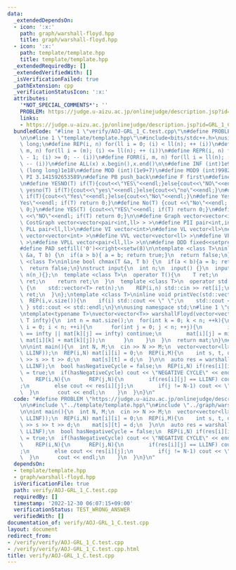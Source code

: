 ```yaml
---
data:
  _extendedDependsOn:
  - icon: ':x:'
    path: graph/warshall-floyd.hpp
    title: graph/warshall-floyd.hpp
  - icon: ':x:'
    path: template/template.hpp
    title: template/template.hpp
  _extendedRequiredBy: []
  _extendedVerifiedWith: []
  _isVerificationFailed: true
  _pathExtension: cpp
  _verificationStatusIcon: ':x:'
  attributes:
    '*NOT_SPECIAL_COMMENTS*': ''
    PROBLEM: https://judge.u-aizu.ac.jp/onlinejudge/description.jsp?id=GRL_1_C
    links:
    - https://judge.u-aizu.ac.jp/onlinejudge/description.jsp?id=GRL_1_C
  bundledCode: "#line 1 \"verify/AOJ-GRL_1_C.test.cpp\"\n#define PROBLEM \"https://judge.u-aizu.ac.jp/onlinejudge/description.jsp?id=GRL_1_C\"\
    \n\n#line 1 \"template/template.hpp\"\n#include<bits/stdc++.h>\nusing ll = long\
    \ long;\n#define REP(i, n) for(ll i = 0; (i) < ll(n); ++ (i))\n#define FOR(i,\
    \ m, n) for(ll i = (m); (i) <= ll(n); ++ (i))\n#define REPR(i, n) for(ll i = ll(n)\
    \ - 1; (i) >= 0; -- (i))\n#define FORR(i, m, n) for(ll i = ll(n); (i) >= ll(m);\
    \ -- (i))\n#define ALL(x) x.begin(),x.end()\n\n#define INF (int)1e9\n#define LLINF\
    \ (long long)1e18\n#define MOD (int)(1e9+7)\n#define MOD9 (int)998244353\n#define\
    \ PI 3.141592653589\n#define PB push_back\n#define F first\n#define S second\n\
    \n#define YESNO(T) if(T){cout<<\"YES\"<<endl;}else{cout<<\"NO\"<<endl;}\n#define\
    \ yesno(T) if(T){cout<<\"yes\"<<endl;}else{cout<<\"no\"<<endl;}\n#define YesNo(T)\
    \ if(T){cout<<\"Yes\"<<endl;}else{cout<<\"No\"<<endl;}\n#define Yes(T) {cout<<\"\
    Yes\"<<endl; if(T) return 0;}\n#define No(T) {cout <<\"No\"<<endl; if(T) return\
    \ 0;}\n#define YES(T) {cout<<\"YES\"<<endl; if(T) return 0;}\n#define NO(T) {cout\
    \ <<\"NO\"<<endl; if(T) return 0;}\n\n#define Graph vector<vector<int> >\n#define\
    \ CostGraph vector<vector<pair<int,ll> > >\n#define PII pair<int,int>\n#define\
    \ PLL pair<ll,ll>\n#define VI vector<int>\n#define VL vector<ll>\n#define VVI\
    \ vector<vector<int> >\n#define VVL vector<vector<ll> >\n#define VPII vector<pair<int,int>\
    \ >\n#define VPLL vector<pair<ll,ll> >\n\n#define DDD fixed<<setprecision(10)\n\
    #define PAD setfill('0')<<right<<setw(8)\n\ntemplate <class T>\ninline bool chmin(T\
    \ &a, T b) {\n  if(a > b){ a = b; return true;}\n  return false;\n}\ntemplate\
    \ <class T>\ninline bool chmax(T &a, T b) {\n  if(a < b){a = b; return true;}\n\
    \  return false;\n}\nstruct input{\n  int n;\n  input() {}\n  input(int n_) :\
    \ n(n_){};\n  template <class T>\n  operator T(){\n    T ret;\n    std::cin >>\
    \ ret;\n    return ret;\n  }\n  template <class T>\n  operator std::vector<T>()\
    \ {\n    std::vector<T> ret(n);\n    REP(i,n) std::cin >> ret[i];\n    return\
    \ ret;\n  }\n};\ntemplate <class T>\ninline void printVec(std::vector<T> v){\n\
    \  REP(i,v.size()){\n    if(i) std::cout << \" \";\n    std::cout << v[i];\n \
    \ } std::cout << std::endl;\n}\n\nusing namespace std;\n#line 1 \"graph/warshall-floyd.hpp\"\
    \ntemplate<typename T>\nvector<vector<T>> warshallFloyd(vector<vector<T>> mat,\
    \ T infty){\n  int n = mat.size();\n  for(int k = 0; k < n; ++k){\n    for(int\
    \ i = 0; i < n; ++i){\n      for(int j = 0; j < n; ++j){\n        if(mat[i][k]\
    \ == infty || mat[k][j] == infty) continue;\n        mat[i][j] = min(mat[i][j],\
    \ mat[i][k] + mat[k][j]);\n      }\n    }\n  }\n  return mat;\n}\n#line 5 \"verify/AOJ-GRL_1_C.test.cpp\"\
    \n\nint main(){\n  int N, M;\n  cin >> N >> M;\n  vector<vector<ll>> mat(N, vector<ll>(N,\
    \ LLINF));\n  REP(i,N) mat[i][i] = 0;\n  REP(i,M){\n    int s, t, d;\n    cin\
    \ >> s >> t >> d;\n    mat[s][t] = d;\n  }\n\n  auto res = warshallFloyd(mat,\
    \ LLINF);\n  bool hasNegativeCycle = false;\n  REP(i,N) if(res[i][i] != 0) hasNegativeCycle\
    \ = true;\n  if(hasNegativeCycle) cout << \"NEGATIVE CYCLE\" << endl;\n  else{\n\
    \    REP(i,N){\n      REP(j,N){\n        if(res[i][j] == LLINF) cout << \"INF\"\
    ;\n        else cout << res[i][j];\n        if(j != N-1) cout << \" \";\n    \
    \  }\n      cout << endl;\n    }\n  }\n}\n"
  code: "#define PROBLEM \"https://judge.u-aizu.ac.jp/onlinejudge/description.jsp?id=GRL_1_C\"\
    \n\n#include \"../template/template.hpp\"\n#include \"../graph/warshall-floyd.hpp\"\
    \n\nint main(){\n  int N, M;\n  cin >> N >> M;\n  vector<vector<ll>> mat(N, vector<ll>(N,\
    \ LLINF));\n  REP(i,N) mat[i][i] = 0;\n  REP(i,M){\n    int s, t, d;\n    cin\
    \ >> s >> t >> d;\n    mat[s][t] = d;\n  }\n\n  auto res = warshallFloyd(mat,\
    \ LLINF);\n  bool hasNegativeCycle = false;\n  REP(i,N) if(res[i][i] != 0) hasNegativeCycle\
    \ = true;\n  if(hasNegativeCycle) cout << \"NEGATIVE CYCLE\" << endl;\n  else{\n\
    \    REP(i,N){\n      REP(j,N){\n        if(res[i][j] == LLINF) cout << \"INF\"\
    ;\n        else cout << res[i][j];\n        if(j != N-1) cout << \" \";\n    \
    \  }\n      cout << endl;\n    }\n  }\n}\n"
  dependsOn:
  - template/template.hpp
  - graph/warshall-floyd.hpp
  isVerificationFile: true
  path: verify/AOJ-GRL_1_C.test.cpp
  requiredBy: []
  timestamp: '2022-12-30 06:07:15+09:00'
  verificationStatus: TEST_WRONG_ANSWER
  verifiedWith: []
documentation_of: verify/AOJ-GRL_1_C.test.cpp
layout: document
redirect_from:
- /verify/verify/AOJ-GRL_1_C.test.cpp
- /verify/verify/AOJ-GRL_1_C.test.cpp.html
title: verify/AOJ-GRL_1_C.test.cpp
---
```

